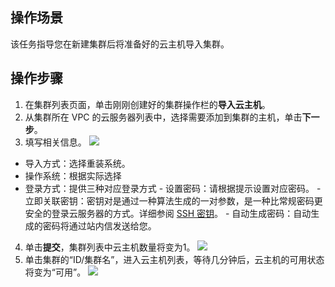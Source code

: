## 操作场景

该任务指导您在新建集群后将准备好的云主机导入集群。

## 操作步骤

1. 在集群列表页面，单击刚刚创建好的集群操作栏的**导入云主机**。
2. 从集群所在 VPC 的云服务器列表中，选择需要添加到集群的主机，单击**下一步**。
3. 填写相关信息。
![](https://qcloudimg.tencent-cloud.cn/raw/24d343583180d25b280928054da51b39.png)
  - 导入方式：选择重装系统。
  - 操作系统：根据实际选择
  - 登录方式：提供三种对应登录方式
		- 设置密码：请根据提示设置对应密码。
		- 立即关联密钥：密钥对是通过一种算法生成的一对参数，是一种比常规密码更安全的登录云服务器的方式。详细参阅 [SSH 密钥](https://cloud.tencent.com/document/product/213/6092?)。
		- 自动生成密码：自动生成的密码将通过站内信发送给您。  
4. 单击**提交**，集群列表中云主机数量将变为1。
   ![](https://main.qcloudimg.com/raw/7b32404f192b8ac2b74b0bb6dac32171.png)
5. 单击集群的“ID/集群名”，进入云主机列表，等待几分钟后，云主机的可用状态将变为“可用”。
   ![](https://main.qcloudimg.com/raw/23dc9b3cd16424b614d705916ba59959.png)

   

   
